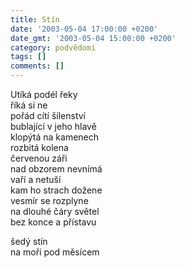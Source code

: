 ```yaml
---
title: Stín
date: '2003-05-04 17:00:00 +0200'
date_gmt: '2003-05-04 15:00:00 +0200'
category: podvědomí
tags: []
comments: []
---
```


<p>Utíká podél řeky<br>říká si ne<br>pořád cítí šílenství<br>bublající v jeho hlavě<br>klopýtá na kamenech<br>rozbitá kolena<br>červenou záři<br>nad obzorem nevnímá<br>vaří a netuší<br>kam ho strach dožene<br>vesmír se rozplyne<br>na dlouhé čáry světel<br>bez konce a přístavu</p>
<p>šedý stín<br>na moři pod měsícem</p>
